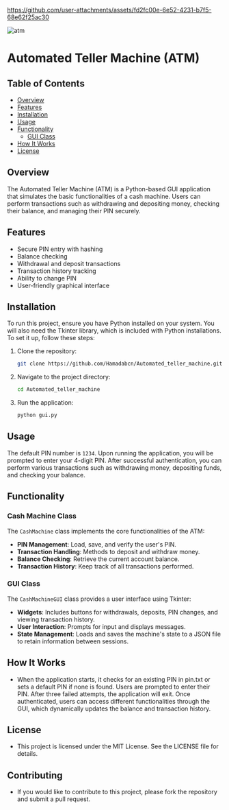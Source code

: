 

https://github.com/user-attachments/assets/fd2fc00e-6e52-4231-b7f5-68e62f25ac30

![atm](https://github.com/user-attachments/assets/835f3057-8000-4704-ad06-b9c401ab8186)
# Automated Teller Machine (ATM)

## Table of Contents
- [Overview](#overview)
- [Features](#features)
- [Installation](#installation)
- [Usage](#usage)
- [Functionality](#functionality)
  - [GUI Class](#gui-class)
- [How It Works](#how-it-works)
- [License](#license)

## Overview
The Automated Teller Machine (ATM) is a Python-based GUI application that simulates the basic functionalities of a cash machine. Users can perform transactions such as withdrawing and depositing money, checking their balance, and managing their PIN securely.

## Features
- Secure PIN entry with hashing
- Balance checking
- Withdrawal and deposit transactions
- Transaction history tracking
- Ability to change PIN
- User-friendly graphical interface

## Installation
To run this project, ensure you have Python installed on your system. You will also need the Tkinter library, which is included with Python installations. To set it up, follow these steps:

1. Clone the repository:
   ```bash
   git clone https://github.com/Hamadabcn/Automated_teller_machine.git

2. Navigate to the project directory:
   ```bash
   cd Automated_teller_machine

3. Run the application:
   ```bash
   python gui.py

## Usage
The default PIN number is `1234`. Upon running the application, you will be prompted to enter your 4-digit PIN. After successful authentication, you can perform various transactions such as withdrawing money, depositing funds, and checking your balance.


## Functionality

### Cash Machine Class
The `CashMachine` class implements the core functionalities of the ATM:
- **PIN Management**: Load, save, and verify the user's PIN.
- **Transaction Handling**: Methods to deposit and withdraw money.
- **Balance Checking**: Retrieve the current account balance.
- **Transaction History**: Keep track of all transactions performed.
  
### GUI Class
The `CashMachineGUI` class provides a user interface using Tkinter:
- **Widgets**: Includes buttons for withdrawals, deposits, PIN changes, and viewing transaction history.
- **User Interaction**: Prompts for input and displays messages.
- **State Management**: Loads and saves the machine's state to a JSON file to retain information between sessions.
  
## How It Works
- When the application starts, it checks for an existing PIN in pin.txt or sets a default PIN if none is found. Users are prompted to enter their PIN. After three failed attempts, the application will exit. Once authenticated, users can access different functionalities through the GUI, which dynamically updates the balance and transaction history.

## License
- This project is licensed under the MIT License. See the LICENSE file for details.

## Contributing
- If you would like to contribute to this project, please fork the repository and submit a pull request.
